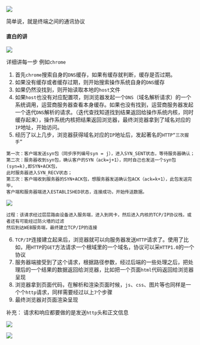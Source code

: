 ![](http://p5.qhimg.com/t01b112cbc2b8e98fcb.png)

简单说，就是终端之间的通讯协议



#### 直白的讲

![](http://p6.qhimg.com/t0145aa714ba187e231.png)

详细讲每一步
例如`chrome`
1. 首先`chrome`搜索自身的`DNS`缓存，如果有缓存就判断，缓存是否过期。
2. 如果没有缓存或者缓存过期，则开始搜索操作系统自身的`DNS`缓存
3. 如果仍然没找到，则开始读取本地的`host`文件
4. 如果`host`也没有对应配置项，则浏览器发起一个`DNS`（域名解析请求）的一个系统调用，运营商服务器查看本身缓存。如果也没有找到，运营商服务器发起一个迭代`DNS`解析的请求。（迭代查找知道找到结果返回给操作系统内核，同时缓存起来），操作系统内核把结果返回浏览器，最终浏览器拿到了域名对应的`IP`地址，开始访问。
5. 经历了以上几步，浏览器获得域名对应的`IP`地址后，发起著名的`HTTP“三次握手”`
```
第一次：客户端发送syn包（同步序列编号syn = j），进入SYN_SENT状态，等待服务器确认；
第二次：服务器收到syn包，确认客户的SYN（ack=j+1），同时自己也发送一个syn包(syn=k),即SYN+ACK包，
此时服务器进入SYN_RECV状态；
第三次：客户端收到服务器的SYN+ACK包，想服务器发送确认包ACK（ack=k+1），此包发送完毕，
客户端和服务器端进入ESTABLISHED状态，连接成功，开始传送数据。
```

![](http://p3.qhimg.com/t016ee990c8767ee8d3.png)

```
过程：该请求经过层层路由设备进入服务端，进入到网卡，然后进入内核的TCP/IP协议栈，或者还有可能经过防火墙的过滤
然后到达WEB服务端，最终建立TCP/IP的连接
```
6. `TCP/IP`连接建立起来后，浏览器就可以向服务器发送`HTTP`请求了。使用了比如，用`HTTP`的`GET`方法请求一个根域里的一个域名，协议可以采`HTTP1.0`的一个协议
7. 服务器端接受到了这个请求，根据路径参数，经过后端的一些处理之后，把处理后的一个结果的数据返回给浏览器，比如把一个页面`html`代码返回给浏览器呈现
8. 浏览器拿到页面代码，在解析和渲染页面时候，`js`、`css`、图片等也同样是一个个`http`请求，同样需要经过以上`7`个步骤
9. 最终浏览器对页面渲染呈现

补充：
请求和响应都要做的是发送`http`头和正文信息

![](http://p0.qhimg.com/t011d27dcec2ad315cd.png)

![](http://p3.qhimg.com/t0124865970d9db32ad.png)



